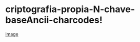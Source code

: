 # criptografia-propia-N-chave-baseAncii-charcodes!
[image](https://github.com/AndreLuizBoanergers/criptografia-propia-N-chave-baseAncii-charcodes/assets/97361918/7c0f9d42-8157-40f5-a06b-07ad7d7fef55)
